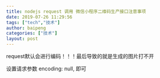 ```yaml
---
title: nodejs request 调用 微信小程序二维码生产接口注意事项
date: 2019-07-26 11:29:56
tags: ["tech","技术"]
author: baipeng
categories: ["技术"]
layout: post
---
```


request默认会进行编码！！！最后导致的就是生成的图片打不开

设置请求参数
        encoding: null,
即可